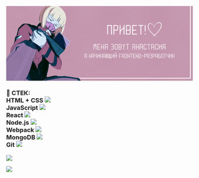 <img align="center" src="./Привет!.gif"/>

<!--
**AnastasiaBelova00/AnastasiaBelova00** is a ✨ _special_ ✨ repository because its `README.md` (this file) appears on your GitHub profile.

Here are some ideas to get you started:

- 🔭 I’m currently working on ...
- 🌱 I’m currently learning ...
- 👯 I’m looking to collaborate on ...
- 🤔 I’m looking for help with ...
- 💬 Ask me about ...
- 📫 How to reach me: ...
- 😄 Pronouns: ...
- ⚡ Fun fact: ...
-->

<h3>
🔮 СТЕК: <br>
HTML + CSS <img src="https://upload.wikimedia.org/wikipedia/commons/thumb/1/10/CSS3_and_HTML5_logos_and_wordmarks.svg/2560px-CSS3_and_HTML5_logos_and_wordmarks.svg.png" height="20"/> <br>
JavaScript <img src="https://fuzeservers.ru/wp-content/uploads/9/3/a/93a14a817aba78c219b6421198863989.png" height="17"/> <br>
React <img src="https://pluspng.com/img-png/react-logo-png-img-react-logo-png-react-js-logo-png-transparent-png-1142x1027.png" height="17"/> <br>
Node.js <img src="https://brandslogos.com/wp-content/uploads/thumbs/nodejs-logo-vector.svg" height="17"/> <br>
Webpack <img src="https://web-creator.ru/technologies/webpack.png" height="17"/> <br>
MongoDB <img src="https://media.slid.es/uploads/132631/images/5162178/mongodb.png" height="17"/> <br>
Git <img src="https://upload.wikimedia.org/wikipedia/commons/thumb/c/c5/Git_Icon.svg/1200px-Git_Icon.svg.png" height="17"/> <br>
</h3>

<img align="center" src="https://i.pinimg.com/736x/7a/1e/b6/7a1eb6973e65863dfb70f628435b7d29.jpg" height="30"/>

![](https://komarev.com/ghpvc/?username=AnastasiaBelova00&color=c598af)
